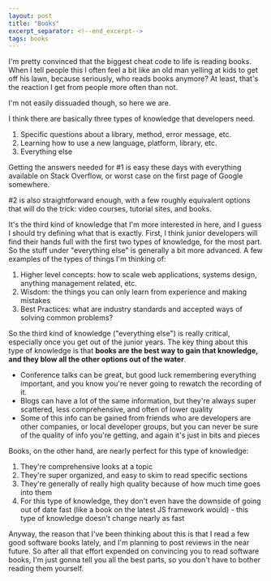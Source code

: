```yaml
---
layout: post
title: "Books"
excerpt_separator: <!--end_excerpt-->
tags: books
---
```

I'm pretty convinced that the biggest cheat code to life is reading books. When I tell people this I often feel a bit like an old man yelling at kids to get off his lawn, because seriously, who reads books anymore? At least, that's the reaction I get from people more often than not.
<!--end_excerpt-->
I'm not easily dissuaded though, so here we are.

I think there are basically three types of knowledge that developers need. 
1. Specific questions about a library, method, error message, etc. 
2. Learning how to use a new language, platform, library, etc.
3. Everything else

Getting the answers needed for #1 is easy these days with everything available on Stack Overflow, or worst case on the first page of Google somewhere.

#2 is also straightforward enough, with a few roughly equivalent options that will do the trick: video courses, tutorial sites, and books.

It's the third kind of knowledge that I'm more interested in here, and I guess I should try defining what that is exactly.
First, I think junior developers will find their hands full with the first two types of knowledge, for the most part. So the stuff under "everything else"
is generally a bit more advanced. A few examples of the types of things I'm thinking of:
1. Higher level concepts: how to scale web applications, systems design, anything management related, etc.
2. Wisdom: the things you can only learn from experience and making mistakes
3. Best Practices: what are industry standards and accepted ways of solving common problems?

So the third kind of knowledge ("everything else") is really critical, especially once you get out of the junior years. The key thing about this type of knowledge is that **books are the best way to gain that knowledge, and they blow all the other options out of the water**.

- Conference talks can be great, but good luck remembering everything important, and you know you're never going to rewatch the recording of it.
- Blogs can have a lot of the same information, but they're always super scattered, less comprehensive, and often of lower quality
- Some of this info can be gained from friends who are developers are other companies, or local developer groups, but you can never be sure of the quality of info you're getting, and again it's just in bits and pieces

Books, on the other hand, are nearly perfect for this type of knowledge:
1. They're comprehensive looks at a topic
2. They're super organized, and easy to skim to read specific sections
3. They're generally of really high quality because of how much time goes into them
4. For this type of knowledge, they don't even have the downside of going out of date fast (like a book on the latest JS framework would) - this type of knowledge doesn't change nearly as fast

Anyway, the reason that I've been thinking about this is that I read a few good software books lately, and I'm planning to post reviews in the near future. So after all that effort expended on convincing you to read software books, I'm just gonna tell you all the best parts, so you don't have to bother reading them yourself.




